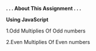 <b> . . . About This Assignment . . . </b> <br>

<b>Using JavaScript</b> <br>

1.Odd Multiplies Of Odd numbers <br>

2.Even Multiplies Of Even numbers <br>


